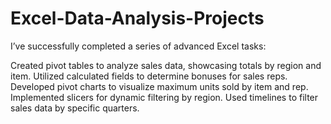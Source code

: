 # Excel-Data-Analysis-Projects
I’ve successfully completed a series of advanced Excel tasks:

Created pivot tables to analyze sales data, showcasing totals by region and item.
Utilized calculated fields to determine bonuses for sales reps.
Developed pivot charts to visualize maximum units sold by item and rep.
Implemented slicers for dynamic filtering by region.
Used timelines to filter sales data by specific quarters.
